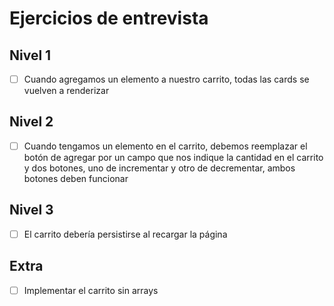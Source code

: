 # Ejercicios de entrevista

## Nivel 1
- [ ] Cuando agregamos un elemento a nuestro carrito, todas las cards se vuelven a renderizar

## Nivel 2
- [ ] Cuando tengamos un elemento en el carrito, debemos reemplazar el botón de agregar por un campo que nos indique la cantidad en el carrito y dos botones, uno de incrementar y otro de decrementar, ambos botones deben funcionar

## Nivel 3
- [ ] El carrito debería persistirse al recargar la página

## Extra
- [ ] Implementar el carrito sin arrays
